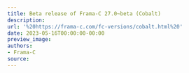 ```yaml
---
title: Beta release of Frama-C 27.0~beta (Cobalt)
description:
url: '%20https://frama-c.com/fc-versions/cobalt.html%20'
date: 2023-05-16T00:00:00-00:00
preview_image:
authors:
- Frama-C
source:
---
```



